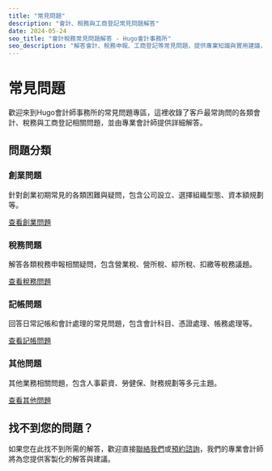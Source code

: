 ```yaml
---
title: "常見問題"
description: "會計、稅務與工商登記常見問題解答"
date: 2024-05-24
seo_title: "會計稅務常見問題解答 - Hugo會計事務所"
seo_description: "解答會計、稅務申報、工商登記等常見問題，提供專業知識與實用建議，幫助您解決財務疑惑。立即查看 https://hugo-accounting.com/faq/"
---
```


# 常見問題

歡迎來到Hugo會計師事務所的常見問題專區，這裡收錄了客戶最常詢問的各類會計、稅務與工商登記相關問題，並由專業會計師提供詳細解答。

## 問題分類

### 創業問題

針對創業初期常見的各類困難與疑問，包含公司設立、選擇組織型態、資本額規劃等。

[查看創業問題](/faq/startup/)

### 稅務問題

解答各類稅務申報相關疑問，包含營業稅、營所稅、綜所稅、扣繳等稅務議題。

[查看稅務問題](/faq/tax/)

### 記帳問題

回答日常記帳和會計處理的常見問題，包含會計科目、憑證處理、帳務處理等。

[查看記帳問題](/faq/accounting/)

### 其他問題

其他業務相關問題，包含人事薪資、勞健保、財務規劃等多元主題。

[查看其他問題](/faq/others/)

## 找不到您的問題？

如果您在此找不到所需的解答，歡迎直接[聯絡我們](/contact/)或[預約諮詢](/appointment/)，我們的專業會計師將為您提供客製化的解答與建議。